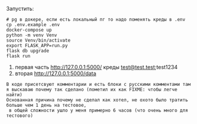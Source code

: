 Запустить:

```
# pg в докере, если есть локальный пг то надо поменять креды в .env
cp .env.example .env 
docker-compose up
python -m venv Venv
source Venv/bin/activate
export FLASK_APP=run.py
flask db upgrade
flask run
```

1) первая часть http://127.0.0.1:5000/  креды test@test.test;test1234
2) вторая http://127.0.0.1:5000/data

```
В коде присетсвуют комментарии и есть блоки с русскими комментами там я выскаваю почему так сделано (пометил их как FIXME: чтобы легче найти)
Основанная причина почему не сделал как хотел, не охото было тратить больше чем 1 день на тестовое,
 в общей сложности ушло у меня примерно 6 часов (что очень много для тестового)